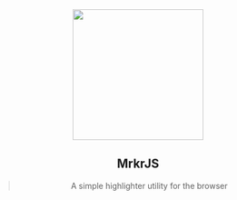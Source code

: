 <div align="center">
 <img align="center" width="230" src="https://i.imgur.com/62VsVXD.png" />
  <h2>MrkrJS</h2>
  <blockquote>A simple highlighter utility for the browser</blockquote>
</div>
